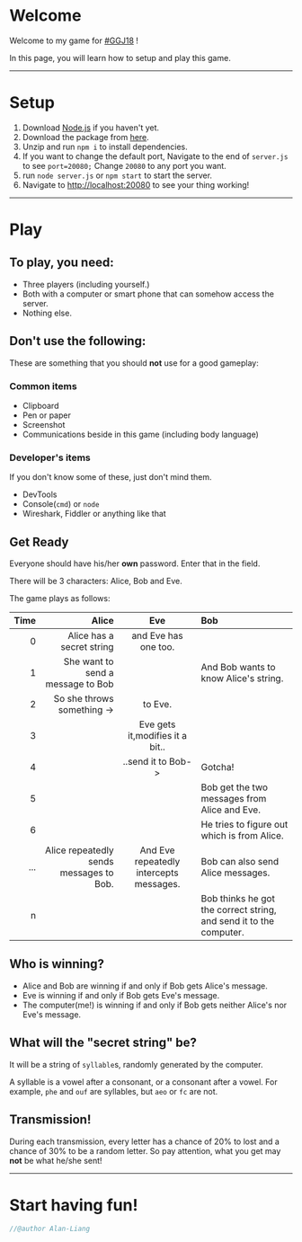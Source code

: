 # Welcome
Welcome to my game for [#GGJ18](https://globalgamejam.org/theme-2018) !

In this page, you will learn how to setup and play this game.
___
# Setup
1. Download [Node.js](https://nodejs.org/en/) if you haven't yet.
2. Download the package from [here](https://github.com/Alan-Liang/GGJ18/releases).
3. Unzip and run `npm i` to install dependencies.
4. If you want to change the default port, Navigate to the end of `server.js` to see `port=20080;` Change `20080` to any port you want.
5. run `node server.js` or `npm start` to start the server.
6. Navigate to [http://localhost:20080](http://localhost:20080) to see your thing working!
___
# Play
## To play, you need:
- Three players (including yourself.)
- Both with a computer or smart phone that can somehow access the server.
- Nothing else.
## Don't use the following:
These are something that you should **not** use for a good gameplay:
### Common items
- Clipboard
- Pen or paper
- Screenshot
- Communications beside in this game (including body language)
### Developer's items
If you don't know some of these, just don't mind them.
- DevTools
- Console(`cmd`) or `node`
- Wireshark, Fiddler or anything like that
## Get Ready
Everyone should have his/her **own** password. Enter that in the field.

There will be 3 characters: Alice, Bob and Eve.

The game plays as follows:


| Time |                                   Alice |                   Eve                   | Bob                                                                |
| ---: | ---: | :---: | :--- |
|    0 |               Alice has a secret string |           and Eve has one too.          |                                                                    |
|    1 |       She want to send a message to Bob |                                         | And Bob wants to know Alice's string.                              |
|    2 |              So she throws something -> |                 to Eve.                 |                                                                    |
|    3 |                                         |     Eve gets it,modifies it a bit..     |                                                                    |
|    4 |                                         |            ..send it to Bob->           | Gotcha!                                                            |
|    5 |                                         |                                         | Bob get the two messages from Alice and Eve.                       |
|    6 |                                         |                                         | He tries to figure out which is from Alice.                        |
|  ... | Alice repeatedly sends messages to Bob. | And Eve repeatedly intercepts messages. | Bob can also send Alice messages.                                  |
|    n |                                         |                                         | Bob thinks he got the correct string, and send it to the computer. |

## Who is winning?
- Alice and Bob are winning if and only if Bob gets Alice's message.
- Eve is winning if and only if Bob gets Eve's message.
- The computer(me!) is winning if and only if Bob gets neither Alice's nor Eve's message.
## What will the "secret string" be?
It will be a string of `syllable`s, randomly generated by the computer.

A syllable is a vowel after a consonant, or a consonant after a vowel. For example, `phe` and `ouf` are syllables, but `aeo` or `fc` are not.
## Transmission!
During each transmission, every letter has a chance of 20% to lost and a chance of 30% to be a random letter. So pay attention, what you get may **not** be what he/she sent!
___
# Start having fun!
```javascript
//@author Alan-Liang
```

